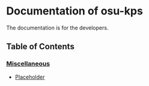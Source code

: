 # Documentation of osu-kps

The documentation is for the developers.

## Table of Contents

### [Miscellaneous](./Miscellaneous)

- [Placeholder](Miscellaneous/Placeholder.md)

